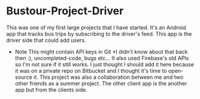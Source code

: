 # Bustour-Project-Driver
This was one of my first large projects that I have started. It's an Android app that tracks bus trips by subscribing 
to the driver's feed. This app is the driver side that could add users. 
* Note
This might contain API keys in Git *I didn't know about that back then :), uncompleted-code, bugs etc...
It also used Firebase's old APIs so I'm not sure if it still works.
I just thought I should add it here because it was on a private repo on Bitbucket and I thought it's time to open-source it.
This project was also a collaboration between me and two other friends as a summer project.
The other client app is the another app but from the clients side.
